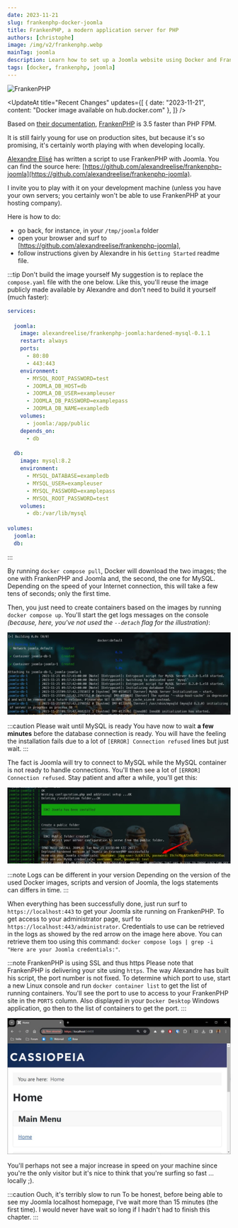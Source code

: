 ```yaml
---
date: 2023-11-21
slug: frankenphp-docker-joomla
title: FrankenPHP, a modern application server for PHP
authors: [christophe]
image: /img/v2/frankenphp.webp
mainTag: joomla
description: Learn how to set up a Joomla website using Docker and FrankenPHP, a modern PHP server that's up to 3.5x faster than PHP-FPM. Includes a simple compose.yaml setup.
tags: [docker, frankenphp, joomla]
---
```

![FrankenPHP](/img/v2/frankenphp.webp)

<UpdateAt
  title="Recent Changes"
  updates={[
    { date: "2023-11-21", content: "Docker image available on hub.docker.com" },
  ]}
/>

<!-- markdownlint-disable MD036 -->

Based on [their documentation](https://speakerdeck.com/dunglas/the-php-revolution-is-underway-frankenphp-1-dot-0-beta), [FrankenPHP](https://frankenphp.dev/) is 3.5 faster than PHP FPM.

It is still fairly young for use on production sites, but because it's so promising, it's certainly worth playing with when developing locally.

[Alexandre Elisé](https://github.com/alexandreelise) has written a script to use FrankenPHP with Joomla. You can find the source here: [https://github.com/alexandreelise/frankenphp-joomla](https://github.com/alexandreelise/frankenphp-joomla).

<!-- truncate -->

I invite you to play with it on your development machine (unless you have your own servers; you certainly won't be able to use FrankenPHP at your hosting company).

Here is how to do:

* go back, for instance, in your `/tmp/joomla` folder
* open your browser and surf to [https://github.com/alexandreelise/frankenphp-joomla],
* follow instructions given by Alexandre in his `Getting Started` readme file.

:::tip Don't build the image yourself
My suggestion is to replace the `compose.yaml` file with the one below. Like this, you'll reuse the image publicly made available by Alexandre and don't need to build it yourself (much faster):

<Snippet filename="compose.yaml">

```yaml
services:

  joomla:
    image: alexandreelise/frankenphp-joomla:hardened-mysql-0.1.1
    restart: always
    ports:
      - 80:80
      - 443:443
    environment:
      - MYSQL_ROOT_PASSWORD=test
      - JOOMLA_DB_HOST=db
      - JOOMLA_DB_USER=exampleuser
      - JOOMLA_DB_PASSWORD=examplepass
      - JOOMLA_DB_NAME=exampledb
    volumes:
      - joomla:/app/public
    depends_on:
      - db

  db:
    image: mysql:8.2
    environment:
      - MYSQL_DATABASE=exampledb
      - MYSQL_USER=exampleuser
      - MYSQL_PASSWORD=examplepass
      - MYSQL_ROOT_PASSWORD=test
    volumes:
      - db:/var/lib/mysql

volumes:
  joomla:
  db:
```

</Snippet>

:::

By running `docker compose pull`, Docker will download the two images; the one with FrankenPHP and Joomla and, the second, the one for MySQL. Depending on the speed of your Internet connection, this will take a few tens of seconds; only the first time.

Then, you just need to create containers based on the images by running `docker compose up`. You'll start the get logs messages on the console *(because, here, you've not used the `--detach` flag for the illustration)*:

![Running FrankenPHP](./images/running_frankenphp.jpg)

:::caution Please wait until MySQL is ready
You have now to wait **a few minutes** before the database connection is ready. You will have the feeling the installation fails due to a lot of `[ERROR] Connection refused` lines but just wait.
:::

The fact is Joomla will try to connect to MySQL while the MySQL container is not ready to handle connections. You'll then see a lot of `[ERROR] Connection refused`. Stay patient and after a while, you'll get this:

![Joomla has been installed](./images/frankenphp_joomla_installed.jpg)

:::note Logs can be different in your version
Depending on the version of the used Docker images, scripts and version of Joomla, the logs statements can differs in time.
:::

When everything has been successfully done, just run surf to `https://localhost:443` to get your Joomla site running on FrankenPHP. To get access to your administrator page, surf to `https://localhost:443/administrator`. Credentials to use can be retrieved in the logs as showed by the red arrow on the image here above. You can retrieve them too using this command: `docker compose logs | grep -i "Here are your Joomla credentials:"`.

:::note FrankenPHP is using SSL and thus https
Please note that FrankenPHP is delivering your site using `https`. The way Alexandre has built his script, the port number is not fixed. To determine which port to use, start a new Linux console and run `docker container list` to get the list of running containers. You'll see the port to use to access to your FrankenPHP site in the `PORTS` column. Also displayed in your `Docker Desktop` Windows application, go then to the list of containers to get the port.
:::

![Joomla is now running on FrankenPHP](./images/frankenphp_joomla_homepage.jpg)

You'll perhaps not see a major increase in speed on your machine since you're the only visitor but it's nice to think that you're surfing so fast ... locally ;).

:::caution Ouch, it's terribly slow to run
To be honest, before being able to see my Joomla localhost homepage, I've wait more than 15 minutes (the first time). I would never have wait so long if I hadn't had to finish this chapter.
:::
